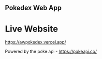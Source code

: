 ## Pokedex Web App

# Live Website
https://awpokedex.vercel.app/

Powered by the poke api - https://pokeapi.co/
